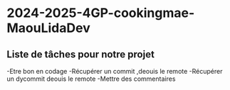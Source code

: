 # 2024-2025-4GP-cookingmae-MaouLidaDev

## Liste de tâches pour notre projet
 -Etre bon en codage
 -Récupérer un commit ,deouis le remote
 -Récupérer un dycommit deouis le remote
 -Mettre des commentaires 
